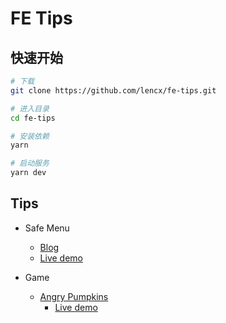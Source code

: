 # FE Tips

## 快速开始

```bash
# 下载
git clone https://github.com/lencx/fe-tips.git

# 进入目录
cd fe-tips

# 安装依赖
yarn

# 启动服务
yarn dev
```

## Tips

- Safe Menu
  - [Blog](./docs/safe-menu/index.md)
  - [Live demo](https://lencx.github.io/fe-tips/#/safe-menu)

- Game
  - [Angry Pumpkins](./game/angry-pumpkins)
    - [Live demo](https://lencx.github.io/fe-tips/game/angry-pumpkins/)
